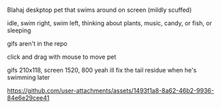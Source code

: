 Blahaj deskptop pet that swims around on screen (mildly scuffed) 

idle, swim right, swim left, thinking about plants, music, candy, or fish, or sleeping

gifs aren't in the repo 

click and drag with mouse to move pet

gifs 210x118, screen 1520, 800
yeah ill fix the tail residue when he's swimming later 


https://github.com/user-attachments/assets/1493f1a8-8a62-46b2-9936-84e6e29cee41


